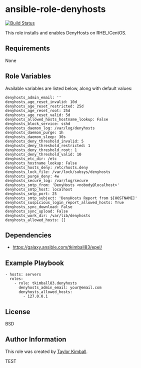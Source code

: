 # ansible-role-denyhosts

[![Build Status](https://travis-ci.org/tkimball83/ansible-role-denyhosts.svg?branch=master)](https://travis-ci.org/tkimball83/ansible-role-denyhosts)

This role installs and enables DenyHosts on RHEL/CentOS.

## Requirements

None

## Role Variables

Available variables are listed below, along with default values:

    denyhosts_admin_email: ''
    denyhosts_age_reset_invalid: 10d
    denyhosts_age_reset_restricted: 25d
    denyhosts_age_reset_root: 25d
    denyhosts_age_reset_valid: 5d
    denyhosts_allowed_hosts_hostname_lookup: False
    denyhosts_block_service: sshd
    denyhosts_daemon_log: /var/log/denyhosts
    denyhosts_daemon_purge: 1h
    denyhosts_daemon_sleep: 30s
    denyhosts_deny_threshold_invalid: 5
    denyhosts_deny_threshold_restricted: 1
    denyhosts_deny_threshold_root: 1
    denyhosts_deny_threshold_valid: 10
    denyhosts_etc_dir: /etc
    denyhosts_hostname_lookup: False
    denyhosts_hosts_deny: /etc/hosts.deny
    denyhosts_lock_file: /var/lock/subsys/denyhosts
    denyhosts_purge_deny: 4w 
    denyhosts_secure_log: /var/log/secure
    denyhosts_smtp_from: 'DenyHosts <nobody@localhost>'
    denyhosts_smtp_host: localhost
    denyhosts_smtp_port: 25
    denyhosts_smtp_subject: 'DenyHosts Report from $[HOSTNAME]'
    denyhosts_suspicious_login_report_allowed_hosts: True
    denyhosts_sync_download: False
    denyhosts_sync_upload: False
    denyhosts_work_dir: /var/lib/denyhosts
    denyhosts_allowed_hosts: []

## Dependencies

 * https://galaxy.ansible.com/tkimball83/epel/
 
## Example Playbook

    - hosts: servers
      roles:
        - role: tkimball83.denyhosts
          denyhosts_admin_email: your@email.com
          denyhosts_allowed_hosts:
            - 127.0.0.1

## License

BSD

## Author Information

This role was created by [Taylor Kimball](http://www.linuxhq.org).


TEST
